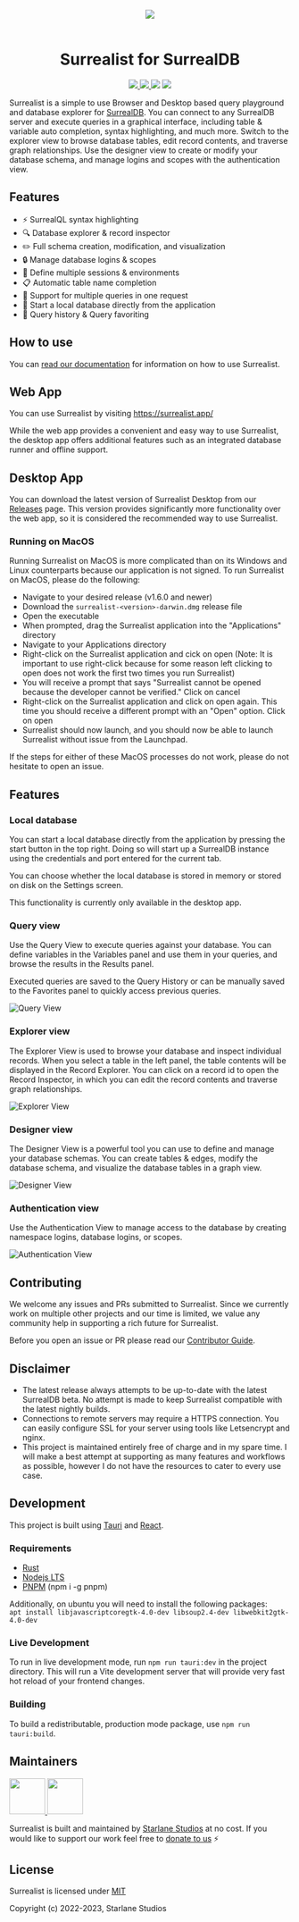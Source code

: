 <br>

<div align="center">
	<img src=".github/branding/banner.png">
</div>

<br>

<h1 align="center">
	Surrealist for SurrealDB
</h1>

<p align="center">
  <a href="https://github.com/StarlaneStudios/surrealist/blob/master/LICENSE">
    <img src="https://img.shields.io/github/license/StarlaneStudios/surrealist"> 
  </a>
  <a href="https://discord.gg/exaQDX2">
  	<img src="https://img.shields.io/discord/414532188722298881">
  </a>
  <img src="https://img.shields.io/github/repo-size/StarlaneStudios/surrealist">
  <img src="https://img.shields.io/github/contributors/StarlaneStudios/surrealist">
</p>

Surrealist is a simple to use Browser and Desktop based query playground and database explorer for [SurrealDB](https://surrealdb.com/). You can connect to any SurrealDB server and execute queries in a graphical interface, including table & variable auto completion, syntax highlighting, and much more. Switch to the explorer view to browse database tables, edit record contents, and traverse graph relationships. Use the designer view to create or modify your database schema, and manage logins and scopes with the authentication view.

## Features
- ⚡ SurrealQL syntax highlighting
- 🔍 Database explorer & record inspector
- ✏️ Full schema creation, modification, and visualization
- 🔒 Manage database logins & scopes
- 📌 Define multiple sessions & environments
- 📋 Automatic table name completion
- 💫 Support for multiple queries in one request
- 🔭 Start a local database directly from the application
- 📜 Query history & Query favoriting

## How to use
You can [read our documentation](https://surrealist.starlane.studio/) for information on how to use Surrealist.

## Web App
You can use Surrealist by visiting https://surrealist.app/

While the web app provides a convenient and easy way to use Surrealist, the desktop app offers additional features such as an integrated database runner and offline support.

## Desktop App
You can download the latest version of Surrealist Desktop from our [Releases](https://github.com/StarlaneStudios/Surrealist/releases) page. This version provides significantly more functionality over the web app, so it is considered the recommended way to use Surrealist.

### Running on MacOS
Running Surrealist on MacOS is more complicated than on its Windows and Linux counterparts because our application is not signed. To run Surrealist on MacOS, please do the following:
- Navigate to your desired release (v1.6.0 and newer)
- Download the `surrealist-<version>-darwin.dmg` release file
- Open the executable
- When prompted, drag the Surrealist application into the "Applications" directory
- Navigate to your Applications directory
- Right-click on the Surrealist application and cick on open (Note: It is important to use right-click because for some reason left clicking to open does not work the first two times you run Surrealist)
- You will receive a prompt that says "Surrealist cannot be opened because the developer cannot be verified." Click on cancel
- Right-click on the Surrealist application and click on open again. This time you should receive a different prompt with an "Open" option. Click on open
- Surrealist should now launch, and you should now be able to launch Surrealist without issue from the Launchpad.

If the steps for either of these MacOS processes do not work, please do not hesitate to open an issue.

## Features

### Local database
You can start a local database directly from the application by pressing the start button in the top right. Doing so will start up a SurrealDB instance using the credentials and port entered for the current tab.

You can choose whether the local database is stored in memory or stored on disk on the Settings screen.

This functionality is currently only available in the desktop app.

### Query view
Use the Query View to execute queries against your database. You can define variables in the Variables panel and use them in your queries, and browse the results in the Results panel.

Executed queries are saved to the Query History or can be manually saved to the Favorites panel to quickly access previous queries.

![Query View](.github/branding/query-view.png)

### Explorer view
The Explorer View is used to browse your database and inspect individual records. When you select a table in the left panel, the table contents will be displayed in the Record Explorer. You can click on a record id to open the Record Inspector, in which you can edit the record contents and traverse graph relationships.

![Explorer View](.github/branding/explorer-view.png)

### Designer view
The Designer View is a powerful tool you can use to define and manage your database schemas. You can create tables & edges, modify the database schema, and visualize the database tables in a graph view.

![Designer View](.github/branding/designer-view.png)

### Authentication view
Use the Authentication View to manage access to the database by creating namespace logins, database logins, or scopes.

![Authentication View](.github/branding/authentication-view.png)

## Contributing
We welcome any issues and PRs submitted to Surrealist. Since we currently work on multiple other projects and our time is limited, we value any community help in supporting a rich future for Surrealist.

Before you open an issue or PR please read our [Contributor Guide](CONTRIBUTING.md).

## Disclaimer
- The latest release always attempts to be up-to-date with the latest SurrealDB beta. No attempt is made to keep Surrealist compatible with the latest nightly builds.
- Connections to remote servers may require a HTTPS connection. You can easily configure SSL for your server using tools like Letsencrypt and nginx.
- This project is maintained entirely free of charge and in my spare time. I will make a best attempt at supporting as many features and workflows as possible, however I do not have the resources to cater to every use case.

## Development
This project is built using [Tauri](https://tauri.app) and [React](https://reactjs.org/).

### Requirements
- [Rust](https://www.rust-lang.org/tools/install)
- [Nodejs LTS](https://nodejs.org/en/)
- [PNPM](https://pnpm.io/) (npm i -g pnpm)

Additionally, on ubuntu you will need to install the following packages: \
`apt install libjavascriptcoregtk-4.0-dev libsoup2.4-dev libwebkit2gtk-4.0-dev`

### Live Development

To run in live development mode, run `npm run tauri:dev` in the project directory. This will run a Vite development
server that will provide very fast hot reload of your frontend changes.

### Building

To build a redistributable, production mode package, use `npm run tauri:build`.

## Maintainers
<a href="https://starlane.studio#gh-light-mode-only">
  <img src=".github/branding/starlane-dark.png" height="64">
</a>
<a href="https://starlane.studio#gh-dark-mode-only">
  <img src=".github/branding/starlane-light.png" height="64">
</a>

Surrealist is built and maintained by <a href="https://starlane.studio/">Starlane Studios</a> at no cost. If you would like to support our work feel free to [donate to us](https://paypal.me/ExodiusStudios) ⚡

## License

Surrealist is licensed under [MIT](LICENSE)

Copyright (c) 2022-2023, Starlane Studios
